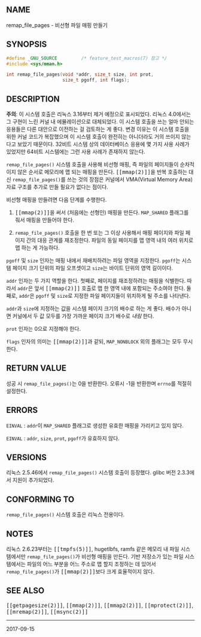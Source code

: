 ## NAME

remap_file_pages - 비선형 파일 매핑 만들기

## SYNOPSIS

```c
#define _GNU_SOURCE         /* feature_test_macros(7) 참고 */
#include <sys/mman.h>

int remap_file_pages(void *addr, size_t size, int prot,
                     size_t pgoff, int flags);
```

## DESCRIPTION

**주의**: 이 시스템 호출은 리눅스 3.16부터 제거 예정으로 표시되었다. 리눅스 4.0에서는 그 구현이 느린 커널 내 에뮬레이션으로 대체되었다. 이 시스템 호출을 쓰는 얼마 안되는 응용들은 다른 대안으로 이전하는 걸 검토하는 게 좋다. 변경 이유는 이 시스템 호출을 위한 커널 코드가 복잡했으며 이 시스템 호출이 완전히는 아니더라도 거의 쓰이지 않는다고 보았기 때문이다. 32비트 시스템 상의 데이터베이스 응용에 몇 가지 사용 사례가 있었지만 64비트 시스템에는 그런 사용 사례가 존재하지 않는다.

`remap_file_pages()` 시스템 호출을 사용해 비선형 매핑, 즉 파일의 페이지들이 순차적이지 않은 순서로 메모리에 맵 되는 매핑을 만든다. <tt>[[mmap(2)]]</tt>을 반복 호출하는 대신 `remap_file_pages()`를 쓰는 것의 장점은 커널에서 VMA(Virtual Memory Area) 자료 구조를 추가로 만들 필요가 없다는 점이다.

비선형 매핑을 만들려면 다음 단계를 수행한다.

1. <tt>[[mmap(2)]]</tt>을 써서 (처음에는 선형인) 매핑을 만든다. `MAP_SHARED` 플래그를 줘서 매핑을 만들어야 한다.

2. `remap_file_pages()` 호출을 한 번 또는 그 이상 사용해서 매핑 페이지와 파일 페이지 간의 대응 관계를 재조정한다. 파일의 동일 페이지를 맵 영역 내의 여러 위치로 맵 하는 게 가능하다.

`pgoff` 및 `size` 인자는 매핑 내에서 재배치하려는 파일 영역을 지정한다. `pgoff`는 시스템 페이지 크기 단위의 파일 오프셋이고 `size`는 바이트 단위의 영역 길이이다.

`addr` 인자는 두 가지 역할을 한다. 첫째로, 페이지를 재조정하려는 매핑을 식별한다. 따라서 `addr`은 앞서 <tt>[[mmap(2)]]</tt> 호출로 맵 한 영역 내에 포함되는 주소여야 한다. 둘째로, `addr`은 `pgoff` 및 `size`로 지정한 파일 페이지들이 위치하게 될 주소를 나타낸다.

`addr`과 `size`에 지정하는 값을 시스템 페이지 크기의 배수로 하는 게 좋다. 배수가 아니면 커널에서 두 값 모두를 가장 가까운 페이지 크기 배수로 *내림* 한다.

`prot` 인자는 0으로 지정해야 한다.

`flags` 인자의 의미는 <tt>[[mmap(2)]]</tt>과 같되, `MAP_NONBLOCK` 외의 플래그는 모두 무시한다.

## RETURN VALUE

성공 시 `remap_file_pages()`는 0을 반환한다. 오류시 -1을 반환한며 `errno`를 적절히 설정한다.

## ERRORS

`EINVAL`
:   `addr`이 `MAP_SHARED` 플래그로 생성한 유효한 매핑을 가리키고 있지 않다.

`EINVAL`
:   `addr`, `size`, `prot`, `pgoff`가 유효하지 않다.

## VERSIONS

리눅스 2.5.46에서 `remap_file_pages()` 시스템 호출이 등장했다. glibc 버전 2.3.3에서 지원이 추가되었다.

## CONFORMING TO

`remap_file_pages()` 시스템 호출은 리눅스 전용이다.

## NOTES

리눅스 2.6.23부터는 <tt>[[tmpfs(5)]]</tt>, hugetlbfs, ramfs 같은 메모리 내 파일 시스템에서만 `remap_file_pages()`가 비선형 매핑을 만든다. 기반 저장소가 있는 파일 시스템에서는 파일의 어느 부분을 어느 주소로 맵 할지 조정하는 데 있어서 `remap_file_pages()`가 <tt>[[mmap(2)]]</tt>보다 크게 효율적이지 않다.

## SEE ALSO

<tt>[[getpagesize(2)]]</tt>, <tt>[[mmap(2)]]</tt>, <tt>[[mmap2(2)]]</tt>, <tt>[[mprotect(2)]]</tt>, <tt>[[mremap(2)]]</tt>, <tt>[[msync(2)]]</tt>

----

2017-09-15
